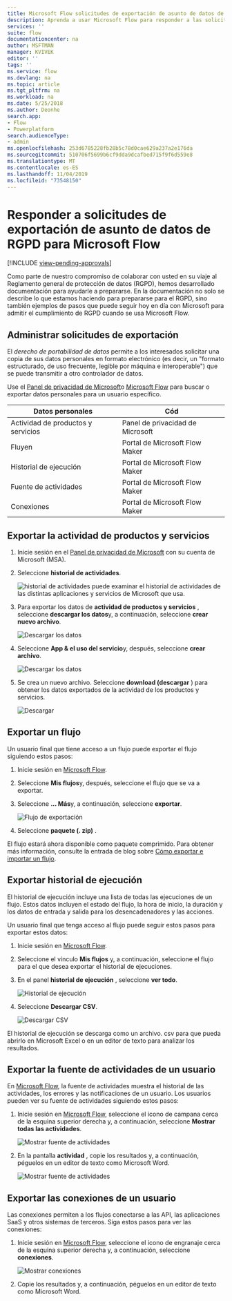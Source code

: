 ```yaml
---
title: Microsoft Flow solicitudes de exportación de asunto de datos de RGPD para las cuentas de Microsoft (MSA) | Microsoft Docs
description: Aprenda a usar Microsoft Flow para responder a las solicitudes de exportación de los sujetos de datos de RGPD para las cuentas de Microsoft.
services: ''
suite: flow
documentationcenter: na
author: MSFTMAN
manager: KVIVEK
editor: ''
tags: ''
ms.service: flow
ms.devlang: na
ms.topic: article
ms.tgt_pltfrm: na
ms.workload: na
ms.date: 5/25/2018
ms.author: Deonhe
search.app:
- Flow
- Powerplatform
search.audienceType:
- admin
ms.openlocfilehash: 253d6785228fb28b5c78d0cae629a237a2e176da
ms.sourcegitcommit: 510706f5699b6cf9dda9dcafbed715f9f6d559e8
ms.translationtype: MT
ms.contentlocale: es-ES
ms.lasthandoff: 11/04/2019
ms.locfileid: "73548150"
---
```

# <a name="responding-to-gdpr-data-subject-export-requests-for-microsoft-flow"></a>Responder a solicitudes de exportación de asunto de datos de RGPD para Microsoft Flow
[!INCLUDE [view-pending-approvals](includes/cc-rebrand.md)]

Como parte de nuestro compromiso de colaborar con usted en su viaje al Reglamento general de protección de datos (RGPD), hemos desarrollado documentación para ayudarle a prepararse. En la documentación no solo se describe lo que estamos haciendo para prepararse para el RGPD, sino también ejemplos de pasos que puede seguir hoy en día con Microsoft para admitir el cumplimiento de RGPD cuando se usa Microsoft Flow.

## <a name="manage-export-requests"></a>Administrar solicitudes de exportación

El *derecho de portabilidad de datos* permite a los interesados solicitar una copia de sus datos personales en formato electrónico (es decir, un "formato estructurado, de uso frecuente, legible por máquina e interoperable") que se puede transmitir a otro controlador de datos.

Use el [Panel de privacidad de Microsoft](https://account.microsoft.com/privacy/)o [Microsoft Flow](https://flow.microsoft.com/) para buscar o exportar datos personales para un usuario específico.

|Datos personales|Cód|
|-----------------|-------------------|
|Actividad de productos y servicios|Panel de privacidad de Microsoft|
|Fluyen|Portal de Microsoft Flow Maker|
|Historial de ejecución|Portal de Microsoft Flow Maker|
|Fuente de actividades|Portal de Microsoft Flow Maker|
|Conexiones|Portal de Microsoft Flow Maker|

## <a name="export-product-and-service-activity"></a>Exportar la actividad de productos y servicios

1. Inicie sesión en el [Panel de privacidad de Microsoft](https://account.microsoft.com/privacy/) con su cuenta de Microsoft (MSA).
1. Seleccione **historial de actividades**.

    ![historial de actividades](./media/gdpr-dsr-export-msa/activityhistory.png) puede examinar el historial de actividades de las distintas aplicaciones y servicios de Microsoft que usa.
1. Para exportar los datos de **actividad de productos y servicios** , seleccione **descargar los datos**y, a continuación, seleccione **crear nuevo archivo**.

    ![Descargar los datos](./media/gdpr-dsr-export-msa/downloaddata.png)

1. Seleccione **App & el uso del servicio**y, después, seleccione **crear archivo**.

    ![Descargar los datos](./media/gdpr-dsr-export-msa/create-archive.png)
1. Se crea un nuevo archivo. Seleccione **download (descargar** ) para obtener los datos exportados de la actividad de los productos y servicios.

    ![Descargar](./media/gdpr-dsr-export-msa/download.png)

## <a name="export-a-flow"></a>Exportar un flujo

Un usuario final que tiene acceso a un flujo puede exportar el flujo siguiendo estos pasos:

1. Inicie sesión en [Microsoft Flow](https://flow.microsoft.com/).

1. Seleccione **Mis flujos**y, después, seleccione el flujo que se va a exportar.

1. Seleccione **... Más**y, a continuación, seleccione **exportar**.

    ![Flujo de exportación](./media/gdpr-dsr-export/export-flow.png)

1. Seleccione **paquete (. zip)** .

El flujo estará ahora disponible como paquete comprimido. Para obtener más información, consulte la entrada de blog sobre [Cómo exportar e importar un flujo](https://flow.microsoft.com/blog/import-export-bap-packages/).

## <a name="export-run-history"></a>Exportar historial de ejecución

El historial de ejecución incluye una lista de todas las ejecuciones de un flujo. Estos datos incluyen el estado del flujo, la hora de inicio, la duración y los datos de entrada y salida para los desencadenadores y las acciones.

Un usuario final que tenga acceso al flujo puede seguir estos pasos para exportar estos datos:

1. Inicie sesión en [Microsoft Flow](https://flow.microsoft.com/).
1. Seleccione el vínculo **Mis flujos** y, a continuación, seleccione el flujo para el que desea exportar el historial de ejecuciones.
1. En el panel **historial de ejecución** , seleccione **ver todo**.

    ![Historial de ejecución](./media/gdpr-dsr-export/run-history.png)

1. Seleccione **Descargar CSV**.

    ![Descargar CSV](./media/gdpr-dsr-export/download-csv.png)

El historial de ejecución se descarga como un archivo. csv para que pueda abrirlo en Microsoft Excel o en un editor de texto para analizar los resultados.

## <a name="export-a-users-activity-feed"></a>Exportar la fuente de actividades de un usuario

En [Microsoft Flow](https://flow.microsoft.com/), la fuente de actividades muestra el historial de las actividades, los errores y las notificaciones de un usuario. Los usuarios pueden ver su fuente de actividades siguiendo estos pasos:

1. Inicie sesión en [Microsoft Flow](https://flow.microsoft.com/), seleccione el icono de campana cerca de la esquina superior derecha y, a continuación, seleccione **Mostrar todas las actividades**.

    ![Mostrar fuente de actividades](./media/gdpr-dsr-export/show-activity-feed.png)

1. En la pantalla **actividad** , copie los resultados y, a continuación, péguelos en un editor de texto como Microsoft Word.

    ![Mostrar fuente de actividades](./media/gdpr-dsr-export/export-activity-feed.png)

## <a name="export-a-users-connections"></a>Exportar las conexiones de un usuario

Las conexiones permiten a los flujos conectarse a las API, las aplicaciones SaaS y otros sistemas de terceros. Siga estos pasos para ver las conexiones:

1. Inicie sesión en [Microsoft Flow](https://flow.microsoft.com/), seleccione el icono de engranaje cerca de la esquina superior derecha y, a continuación, seleccione **conexiones**.

    ![Mostrar conexiones](./media/gdpr-dsr-export/show-connections.png)
1. Copie los resultados y, a continuación, péguelos en un editor de texto como Microsoft Word.
